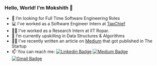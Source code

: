 ### Hello, World! I'm Mokshith 👋


- 🤔 I’m looking for Full Time Software Engineering Roles
- 💻 I've worked as a Software Engineer Intern at [TapChief](https://www.tapchief.com/)
- 👨‍🔬 I've worked as a Research Intern at IIT Ropar.
- 🌱 I’m currently upskilling in Data Structures & Algorithms
- ✍🏻 I've recently written an article on [Medium](https://medium.com/swlh/building-a-date-time-range-picker-with-angular-bulma-and-moment-js-16cb8ed9d140) that got published in The Startup
- 📫 You can reach me: [![Linkedin Badge](https://img.shields.io/badge/-mokshithpyla-blue?style=flat-square&logo=Linkedin&logoColor=white&link=https://www.linkedin.com/in/mokshith-pyla/)](https://www.linkedin.com/in/mokshith-pyla/) [![Medium Badge](https://img.shields.io/badge/-@mokshithnathpyla-03a57a?style=flat-square&labelColor=000000&logo=Medium&link=https://medium.com/@mokshithnathpyla)](https://medium.com/@mokshithnathpyla)
[![Gmail Badge](https://img.shields.io/badge/-mokshithpyla@gmail.com-c14438?style=flat-square&logo=Gmail&logoColor=white&link=mailto:mokshithpyla@gmail.com)](mailto:mokshithpyla@gmail.com)
